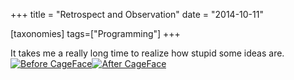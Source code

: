 +++
title = "Retrospect and Observation"
date = "2014-10-11"

[taxonomies]
tags=["Programming"]
+++

It takes me a really long time to realize how stupid some ideas are.[![Before CageFace](./img/wp-content-uploads-2014-10-wpid-screenshot_2014-10-11-13-37-12-168x300.png)](http://www.josephcatrambone.com/wp-content/uploads/2014/10/wpid-screenshot_2014-10-11-13-37-12.png)[![After CageFace](./img/wp-content-uploads-2014-10-wpid-screenshot_2014-10-11-13-36-23-168x300.png)](http://www.josephcatrambone.com/wp-content/uploads/2014/10/wpid-screenshot_2014-10-11-13-36-23.png)
